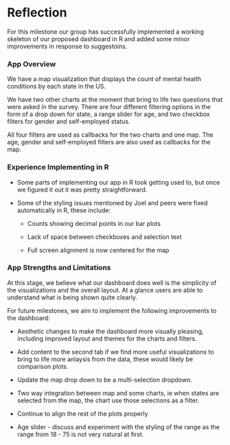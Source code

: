 # Reflection

For this milestone our group has successfully implemented a working skeleton of our proposed dashboard in R and added some minor improvements in response to suggestoins.

### App Overview

We have a map visualization that displays the count of mental health conditions by each state in the US. 

We have two other charts at the moment that bring to life two questions that were asked in the survey. There are four different filtering options in the form of a drop down for state, a range slider for age, and two checkbox filters for gender and self-employed status. 

All four filters are used as callbacks for the two charts and one map. The age, gender and self-employed filters are also used as callbacks for the map.

### Experience Implementing in R

-   Some parts of implementing our app in R took getting used to, but once we figured it out it was pretty straightforward.

-    Some of the styling issues mentioned by Joel and peers were fixed automatically in R, these include:

        - Counts showing decimal points in our bar plots 
  
        - Lack of space between checkboxes and selection text 
  
        - Full screen alignment is now centered for the map

### App Strengths and Limitations

At this stage, we believe what our dashboard does well is the simplicity of the visualizations and the overall layout. At a glance users are able to understand what is being shown quite clearly.


For future milestones, we aim to implement the following improvements to the dashboard:

-   Aesthetic changes to make the dashboard more visually pleasing, including improved layout and themes for the charts and filters.

-   Add content to the second tab if we find more useful visualizations to bring to life more anlaysis from the data, these would likely be comparison plots.

-   Update the map drop down to be a multi-selection dropdown.

-   Two way integration between map and some charts, ie when states are selected from the map, the chart use those selections as a filter.

-   Continue to align the rest of the plots properly 

-   Age slider - discuss and experiment with the styling of the range as the range from 18 - 75 is not very natural at first. 
